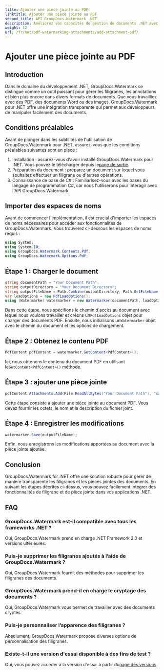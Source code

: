 ```yaml
---
title: Ajouter une pièce jointe au PDF
linktitle: Ajouter une pièce jointe au PDF
second_title: API GroupDocs.Watermark .NET
description: Améliorez vos capacités de gestion de documents .NET avec GroupDocs.Watermark pour un filigrane et une gestion transparente des pièces jointes.
weight: 12
url: /fr/net/pdf-watermarking-attachments/add-attachment-pdf/
---
```


# Ajouter une pièce jointe au PDF

## Introduction
Dans le domaine du développement .NET, GroupDocs.Watermark se distingue comme un outil puissant pour gérer les filigranes, les annotations et bien plus encore dans divers formats de documents. Que vous travailliez avec des PDF, des documents Word ou des images, GroupDocs.Watermark pour .NET offre une intégration transparente qui permet aux développeurs de manipuler facilement des documents.
## Conditions préalables
Avant de plonger dans les subtilités de l'utilisation de GroupDocs.Watermark pour .NET, assurez-vous que les conditions préalables suivantes sont en place :
1.  Installation : assurez-vous d'avoir installé GroupDocs.Watermark pour .NET. Vous pouvez le télécharger depuis le[page de sortie](https://releases.groupdocs.com/Watermark/net/).
2. Préparation du document : préparez un document sur lequel vous souhaitez effectuer un filigrane ou d'autres opérations.
3. Connaissance de base de C# : Familiarisez-vous avec les bases du langage de programmation C#, car nous l'utiliserons pour interagir avec l'API GroupDocs.Watermark.

## Importer des espaces de noms
Avant de commencer l'implémentation, il est crucial d'importer les espaces de noms nécessaires pour accéder aux fonctionnalités de GroupDocs.Watermark. Vous trouverez ci-dessous les espaces de noms requis :
```csharp
using System;
using System.IO;
using GroupDocs.Watermark.Contents.Pdf;
using GroupDocs.Watermark.Options.Pdf;
```
## Étape 1 : Charger le document
```csharp
string documentPath = "Your Document Path";
string outputDirectory = "Your Document Directory";
string outputFileName = Path.Combine(outputDirectory, Path.GetFileName(documentPath));
var loadOptions = new PdfLoadOptions();
using (Watermarker watermarker = new Watermarker(documentPath, loadOptions))
```
 Dans cette étape, nous spécifions le chemin d'accès au document avec lequel nous voulons travailler et créons un`PdfLoadOptions` objet pour charger des documents PDF. Ensuite, nous initialisons un`Watermarker` objet avec le chemin du document et les options de chargement.
## Étape 2 : Obtenez le contenu PDF
```csharp
PdfContent pdfContent = watermarker.GetContent<PdfContent>();
```
 Ici, nous obtenons le contenu du document PDF en utilisant le`GetContent<PdfContent>()` méthode.
## Étape 3 : ajouter une pièce jointe
```csharp
pdfContent.Attachments.Add(File.ReadAllBytes("Your Document Path"), "sample doc", "sample doc as attachment");
```
Cette étape consiste à ajouter une pièce jointe au document PDF. Vous devez fournir les octets, le nom et la description du fichier joint.
## Étape 4 : Enregistrer les modifications
```csharp
watermarker.Save(outputFileName);
```
Enfin, nous enregistrons les modifications apportées au document avec la pièce jointe ajoutée.

## Conclusion
GroupDocs.Watermark for .NET offre une solution robuste pour gérer de manière transparente les filigranes et les pièces jointes des documents. En suivant les étapes décrites ci-dessus, vous pouvez facilement intégrer des fonctionnalités de filigrane et de pièce jointe dans vos applications .NET.
## FAQ
### GroupDocs.Watermark est-il compatible avec tous les frameworks .NET ?
Oui, GroupDocs.Watermark prend en charge .NET Framework 2.0 et versions ultérieures.
### Puis-je supprimer les filigranes ajoutés à l’aide de GroupDocs.Watermark ?
Oui, GroupDocs.Watermark fournit des méthodes pour supprimer les filigranes des documents.
### GroupDocs.Watermark prend-il en charge le cryptage des documents ?
Oui, GroupDocs.Watermark vous permet de travailler avec des documents cryptés.
### Puis-je personnaliser l’apparence des filigranes ?
Absolument, GroupDocs.Watermark propose diverses options de personnalisation des filigranes.
### Existe-t-il une version d'essai disponible à des fins de test ?
 Oui, vous pouvez accéder à la version d'essai à partir du[page des versions](https://releases.groupdocs.com/).